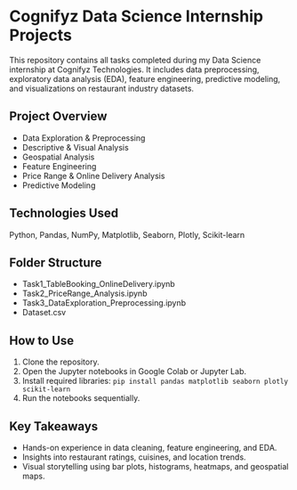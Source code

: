 # Cognifyz Data Science Internship Projects

This repository contains all tasks completed during my Data Science internship at Cognifyz Technologies. It includes data preprocessing, exploratory data analysis (EDA), feature engineering, predictive modeling, and visualizations on restaurant industry datasets.

## Project Overview
- Data Exploration & Preprocessing
- Descriptive & Visual Analysis
- Geospatial Analysis
- Feature Engineering
- Price Range & Online Delivery Analysis
- Predictive Modeling

## Technologies Used
Python, Pandas, NumPy, Matplotlib, Seaborn, Plotly, Scikit-learn

## Folder Structure
- Task1_TableBooking_OnlineDelivery.ipynb
- Task2_PriceRange_Analysis.ipynb
- Task3_DataExploration_Preprocessing.ipynb
- Dataset.csv

## How to Use
1. Clone the repository.
2. Open the Jupyter notebooks in Google Colab or Jupyter Lab.
3. Install required libraries: `pip install pandas matplotlib seaborn plotly scikit-learn`
4. Run the notebooks sequentially.

## Key Takeaways
- Hands-on experience in data cleaning, feature engineering, and EDA.
- Insights into restaurant ratings, cuisines, and location trends.
- Visual storytelling using bar plots, histograms, heatmaps, and geospatial maps.
